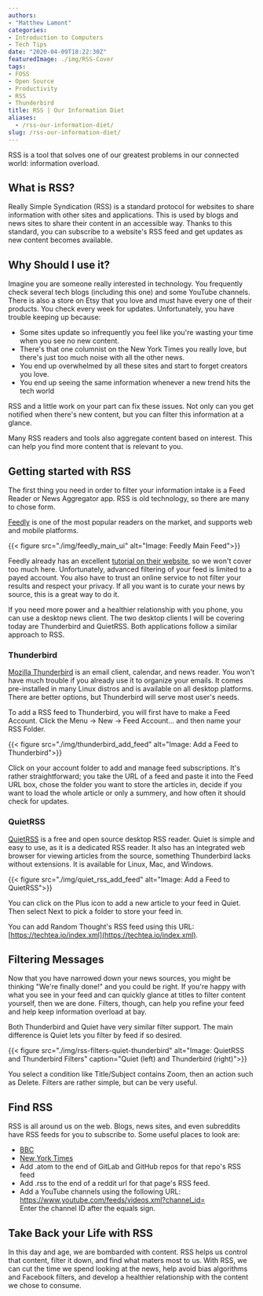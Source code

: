 ```yaml
---
authors: 
- "Matthew Lamont"
categories:
- Introduction to Computers
- Tech Tips
date: "2020-04-09T18:22:30Z"
featuredImage: ./img/RSS-Cover
tags:
- FOSS
- Open Source
- Productivity
- RSS
- Thunderbird
title: RSS | Our Information Diet
aliases:
  - /rss-our-information-diet/
slug: /rss-our-information-diet/
---
```


RSS is a tool that solves one of our greatest problems in our connected world: information overload.

## What is RSS?

Really Simple Syndication (RSS) is a standard protocol for websites to share information with other sites and applications. This is used by blogs and news sites to share their content in an accessible way. Thanks to this standard, you can subscribe to a website's RSS feed and get updates as new content becomes available.

## Why Should I use it?

Imagine you are someone really interested in technology. You frequently check several tech blogs (including this one) and some YouTube channels. There is also a store on Etsy that you love and must have every one of their products. You check every week for updates. Unfortunately, you have trouble keeping up because:

* Some sites update so infrequently you feel like you're wasting your time when you see no new content.
* There's that one columnist on the New York Times you really love, but there's just too much noise with all the other news.
* You end up overwhelmed by all these sites and start to forget creators you love.
* You end up seeing the same information whenever a new trend hits the tech world

RSS and a little work on your part can fix these issues. Not only can you get notified when there's new content, but you can filter this information at a glance.

Many RSS readers and tools also aggregate content based on interest. This can help you find more content that is relevant to you.

## Getting started with RSS

The first thing you need in order to filter your information intake is a Feed Reader or News Aggregator app. RSS is old technology, so there are many to chose form.

[Feedly](https://feedly.com/i/welcome) is one of the most popular readers on the market, and supports web and mobile platforms.

{{< figure src="./img/feedly_main_ui" alt="Image: Feedly Main Feed">}}

Feedly already has an excellent [tutorial on their website](https://blog.feedly.com/get-the-right-content-on-your-feedly/), so we won't cover too much here. Unfortunately, advanced filtering of your feed is limited to a payed account. You also have to trust an online service to not filter your results and respect your privacy. If all you want is to curate your news by source, this is a great way to do it.

If you need more power and a healthier relationship with you phone, you can use a desktop news client. The two desktop clients I will be covering today are Thunderbird and QuietRSS. Both applications follow a similar approach to RSS.

### Thunderbird

[Mozilla Thunderbird](https://www.thunderbird.net) is an email client, calendar, and news reader. You won't have much trouble if you already use it to organize your emails. It comes pre-installed in many Linux distros and is available on all desktop platforms. There are better options, but Thunderbird will serve most user's needs.

To add a RSS feed to Thunderbird, you will first have to make a Feed Account. Click the Menu -> New -> Feed Account... and then name your RSS Folder. 

{{< figure src="./img/thunderbird_add_feed" alt="Image: Add a Feed to Thunderbird">}}

Click on your account folder to add and manage feed subscriptions. It's rather straightforward; you take the URL of a feed and paste it into the Feed URL box, chose the folder you want to store the articles in, decide if you want to load the whole article or only a summery, and how often it should check for updates. 

### QuietRSS

[QuietRSS](https://quiterss.org/en/download)</a> is a free and open source desktop RSS reader. Quiet is simple and easy to use, as it is a dedicated RSS reader. It also has an integrated web browser for viewing articles from the source, something Thunderbird lacks without extensions. It is available for Linux, Mac, and Windows.

{{< figure src="./img/quiet_rss_add_feed" alt="Image: Add a Feed to QuietRSS">}}

You can click on the Plus icon to add a new article to your feed in Quiet. Then select Next to pick a folder to store your feed in.

You can add Random Thought's RSS feed using this URL: [https://techtea.io/index.xml](https://techtea.io/index.xml).

## Filtering Messages

Now that you have narrowed down your news sources, you might be thinking "We're finally done!" and you could be right. If you're happy with what you see in your feed and can quickly glance at titles to filter content yourself, then we are done. Filters, though, can help you refine your feed and help keep information overload at bay. 

Both Thunderbird and Quiet have very similar filter support. The main difference is Quiet lets you filter by feed if so desired. 

{{< figure src="./img/rss-filters-quiet-thunderbird" alt="Image: QuietRSS and Thunderbird Filters" caption="Quiet (left) and Thunderbird (right)">}}

You select a condition like Title/Subject contains Zoom, then an action such as Delete. Filters are rather simple, but can be very useful.

## Find RSS

RSS is all around us on the web. Blogs, news sites, and even subreddits have RSS feeds for you to subscribe to. Some useful places to look are:

* [BBC](https://www.bbc.com/news/10628494)
* [New York Times](https://archive.nytimes.com/www.nytimes.com/services/xml/rss/index.html)
* Add .atom to the end of GitLab and GitHub repos for that repo's RSS feed
* Add .rss to the end of a reddit url for that page's RSS feed.
* Add a YouTube channels using the following URL: https://www.youtube.com/feeds/videos.xml?channel_id=  
Enter the channel ID after the equals sign.

## Take Back your Life with RSS

In this day and age, we are bombarded with content. RSS helps us control that content, filter it down, and find what maters most to us. With RSS, we can cut the time we spend looking at the news, help avoid bias algorithms and Facebook filters, and develop a healthier relationship with the content we chose to consume.
